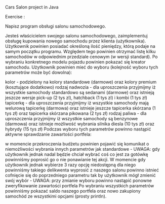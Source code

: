Cars Salon project in Java

Exercise :

Napisz program obsługi salonu samochodowego.

Jesteś właścicielem swojego salonu samochodowego, zaimplementuj obsługę kupowania nowego samochodu przez klienta (użytkownika). Użytkownik powinien posiadać określoną ilość pieniędzy, którą podaje na samym początku programu. Względem tego powinien otrzymać listę kilku samochodów w odpowiednim przedziale cenowym (w wersji standard). Po wybraniu konkretnego modelu pojazdu powinien pokazać się kreator samochodu. Użytkownik powinien mieć do wyboru (kolejność wyboru tych parametrów może być dowolna):

kolor - podzielony na kolory standardowe (darmowe) oraz kolory premium (kosztujące dodatkowo)
rodzaj nadwozia - dla uproszczenia przyjmijmy iż wszystkie samochody standardowo są sedanami (darmowe) oraz istnieją jeszcze wersje pick-up (2 tys zl), hatchback (1 tys zl) i kombi (1 tys zł)
tapicerkę - dla uproszczenia przyjmijmy iż wszystkie samochody mają welurową tapicerkę (darmowa) oraz istnieje jeszcze tapicerka skórzana (1 tys zł) oraz tapicerka skórzana pikowana (2 tys zł)
rodzaj paliwa - dla uproszczenia przyjmijmy iż wszystkie samochody są benzynowe (darmowa) oraz istnieje możliwość wybrania silnika diesla (10 tys zł) oraz hybrydy (15 tys zł)
Podczas wyboru tych parametrów powinno nastąpić aktywne sprawdzanie zawartości portfela:

w momencie przekroczenia budżetu powinien pojawić się komunikat o niemożliwości wybrania innych parametrów jak standardowe - UWAGA: gdy użytkownik jednak nadal będzie chciał wybrać coś co jest za gotówkę powinniśmy poprosić go o nie ponawianie tej akcji. W momencie gdy użytkownik jednak wybierze 3 razy opcję niedostępną dla niego powinniśmy takiego delikwenta wyprosić z naszego salonu
powinno istnieć cofnięcie się do poprzedniego parametru tak by użytkownik mógł zmienić swój wybór - UWAGA: przy zmianie wyboru powinno nastąpić ponowne zweryfikowanie zawartości portfela
Po wybraniu wszystkich parametrów powinniśmy pokazać saldo naszego portfela oraz nowo zakupiony samochód ze wszystkimi opcjami (prosty println).
